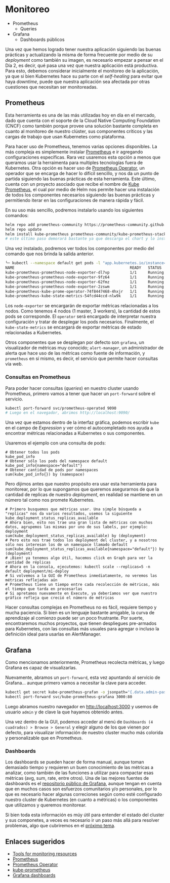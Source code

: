 # Monitoreo

- Prometheus
  - Queries
- Grafana
  - Dashboards públicos

Una vez que hemos logrado tener nuestra aplicación siguiendo las buenas prácticas y actualizando la misma de forma frecuente por medio de su *deployment* como también su imagen, es necesario empezar a pensar en el Día 2, es decir, qué pasa una vez que nuestra aplicación está productiva. Para esto, debemos considerar inicialmente el monitoreo de la aplicación, ya que si bien Kubernetes hace su parte con el *self-healing* para evitar que haya *downtime*, puede que nuestra aplicación sea afectada por otras cuestiones que necesitan ser monitoreadas.

## Prometheus

Esta herramienta es una de las más utilizadas hoy en día en el mercado, dado que cuenta con el soporte de la Cloud Native Computing Foundation (CNCF) como también porque provee una solución bastante completa en cuanto al monitoreo de nuestro clúster, sus componentes críticos y las cargas de trabajo que usan Kubernetes como plataforma.

Para hacer uso de Prometheus, tenemos varias opciones disponibles. La más compleja es simplemente instalar [Prometheus](https://prometheus.io/) e ir agregando configuraciones específicas. Rara vez usaremos esta opción a menos que queramos usar la herraimenta para multiples tecnologías fuera de Kubernetes. Otra opción es hacer uso de [Prometheus Operator](https://prometheus-operator.dev/), un operador que se encarga de hacer lo difícil sencillo, y nos da un punto de partida siguiendo las buenas prácticas de esta herramienta. Este último, cuenta con un proyecto asociado que recibe el nombre de [Kube Prometheus](https://github.com/prometheus-operator/kube-prometheus), el cual por medio de Helm nos permite hacer una instalación de todos los componentes necesarios siguiendo las buenas prácticas y permitiendo iterar en las configuraciones de manera rápida y fácil.

En su uso más sencillo, podremos instalarlo usando los siguientes comandos:

```bash
helm repo add prometheus-community https://prometheus-community.github.io/helm-charts
helm repo update
helm install kube-prometheus prometheus-community/kube-prometheus-stack
# este último paso demorará bastante ya que descarga el chart y lo instala
```

Una vez instalado, podremos ver todos los componentes por medio del comando que nos brinda la salida anterior.

```bash
╰─ kubectl --namespace default get pods -l "app.kubernetes.io/instance=kube-prometheus"
NAME                                                   READY   STATUS    RESTARTS   AGE
kube-prometheus-prometheus-node-exporter-dl7vp         1/1     Running   0          65s
kube-prometheus-prometheus-node-exporter-9fz64         1/1     Running   0          65s
kube-prometheus-prometheus-node-exporter-62fmz         1/1     Running   0          65s
kube-prometheus-prometheus-node-exporter-2zswm         1/1     Running   0          65s
kube-prometheus-kube-prome-operator-74f8447468-4hxjr   1/1     Running   0          65s
kube-prometheus-kube-state-metrics-54fcd44ccd-nlw9k    1/1     Running   0          65s
```

Los `node-exporter` se encargarán de exportar métricas relacionadas a los nodos. Como tenemos 4 nodos (1 master, 3 workers), la cantidad de estos pods se corresponde. El `operator` será encargado de interpretar nuestra configuración y tratar de desplegar los pods necesarios. Finalmente, el `kube-state-metrics` se encargará de exportar métricas de estado relacionadas a Kubernetes.

Otros componentes que se desplegan por defecto son `grafana`, un visualizador de métricas muy conocido; `alert-manager`, un administrador de alerta que hace uso de las métricas como fuente de información, y `prometheus` en sí mismo, es decir, el servicio que permite hacer consultas vía web.

### Consultas en Prometheus

Para poder hacer consultas (*queries*) en nuestro cluster usando Prometheus, primero vamos a tener que hacer un `port-forward` sobre el servicio.

```bash
kubectl port-forward svc/prometheus-operated 9090
# Luego en el navegador, abrimos http://localhost:9090/
```

Una vez que estamos dentro de la interfaz gráfica, podemos escribir `kube` en el campo de *Expression* y ver cómo el autocompletado nos ayuda a encontrar métricas relacionadas a Kubernetes o sus componentes.

Usaremos el ejemplo con una consulta de pods:

```promql
# Obtener todos los pods
kube_pod_info
# Obtener sólo los pods del namespace default
kube_pod_info{namespace="default"}
# Obtener cantidad de pods por namespaces
sum(kube_pod_info{}) by (namespace)
```

Pero dijimos antes que nuestro propósito era usar esta herramienta para monitorear, por lo que supongamos que queremos asegurarnos de que la cantidad de replicas de nuestro *deployment*, en realidad se mantiene en un número tal como nos promete Kubernetes.

```promql
# Primero busquemos que métricas usar. Una simple búsqueda a "replicas" nos da varios resultados, usemos la siguiente
kube_deployment_status_replicas_available
# Ahora bien, esto nos trae una gran lista de métricas con muchos datos, agrupemos las mismas por uno de sus labels, por ejemplo: deployment
sum(kube_deployment_status_replicas_available) by (deployment)
# Pero esto nos trae todos los deployment del cluster, y a nosotros sólo nos interesan los de un namespace llamado default
sum(kube_deployment_status_replicas_available{namespace="default"}) by (deployment)
# ¡Bien! ya tenemos algo útil, hacemos click en Graph para ver la cantidad de réplicas
# Ahora en la consola, ejecutemos: kubectl scale --replicas=5 -n default deployment/mi-deploy
# Si volvemos a la GUI de Prometheus inmediatamente, no veremos las métricas reflejadas aún
# Prometheus tiene un tiempo entre cada recolección de métricas, más el tiempo que tarda en procesarlas
# Si apretamos nuevamente en Execute, ya deberíamos ver que nuestro gráfico refleja que creció el número de métricas
```

Hacer consultas complejas en Prometheus no es fácil, requiere tiempo y mucha paciencia. Si bien es un lenguaje bastante amigable, la curva de aprendizaje al comienzo puede ser un poco frustrante. Por suerte, encontraremos muchos proyectos, que tienen despliegues pre-armados para Kubernetes, con las consultas más usuales para agregar o incluso la definición ideal para usarlas en AlertManager.

## Grafana

Como mencionamos anteriormente, Prometheus recolecta métricas, y luego Grafana es capaz de visualizarlas.

Nuevamente, abramos un `port-forward`, esta vez apuntando al servicio de Grafana... aunque primero vamos a necesitar la clave para acceder.

```bash
kubectl get secret kube-prometheus-grafan -o jsonpath="{.data.admin-password}" | base64 --decode ; echo
kubectl port-forward svc/kube-prometheus-grafana 3000:80
```

Luego abramos nuestro navegador en <http://localhost:3000> y usemos de usuario `admin` y de clave la que hayamos obtenido antes.

Una vez dentro de la GUI, podemos acceder al menú de `Dashboards (4 cuadrados) > Browse > General` y elegir alguno de los que vienen por defecto, para visualizar información de nuestro cluster mucho más colorida y personalizable que en Prometheus.

### Dashboards

Los dashboards se pueden hacer de forma manual, aunque toman demasiado tiempo y requieren un buen conocimiento de las métricas a analizar, como también de las funciones a utilizar para compactar esas métricas (avg, sum, rate, entre otros). Una de las mejores fuentes de dashboards es el [repositorio público de Grafana](https://grafana.com/grafana/dashboards/), aunque tengan en cuenta que en muchos casos son esfuerzos comunitarios y/o personales, por lo que es necesario hacer algunas correciones según como esté configurado nuestro cluster de Kubernetes (en cuanto a métricas) o los componentes que utilizamos y queremos monitorear.

Si bien toda esta información es múy útil para entender el estado del cluster y sus componetes, a veces es necesario ir un paso más allá para resolver problemas, algo que cubriremos en el [próximo tema](07-troubleshooting.md).

## Enlaces sugeridos

- [Tools for monitoring resources](https://kubernetes.io/docs/tasks/debug/debug-cluster/resource-usage-monitoring/)
- [Prometheus](https://prometheus.io/)
- [Prometheus Operator](https://prometheus-operator.dev/)
- [kube-prometheus](https://github.com/prometheus-operator/kube-prometheus)
- [Grafana dashboards](https://grafana.com/grafana/dashboards/)